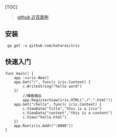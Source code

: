 [TOC]

> [github 近百案例](https://github.com/kataras/iris/tree/master/_examples)
## 安装
` go get -u github.com/kataras/iris`

## 快速入门
```
func main() {
	app :=iris.New()
	app.Get("/", func(c iris.Context) {
		c.WriteString("hello word")
	})
        //模板输出
        app.RegisterView(iris.HTML("./",".html"))
	app.Get("/hello", func(c iris.Context) {
		c.ViewData("title","this is a iris")
		c.ViewData("content","this is a content")
		c.View("hello.html")
	})
	app.Run(iris.Addr(":8080"))
}
```